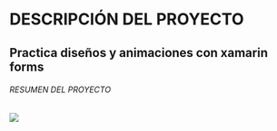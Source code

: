 # **DESCRIPCIÓN DEL PROYECTO**
## Practica diseños y animaciones con xamarin forms
###### RESUMEN DEL PROYECTO
![](https://i.ibb.co/3dFmHFN/planosolo.jpg)
